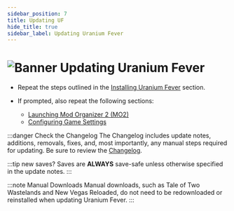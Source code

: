 ```yaml
---
sidebar_position: 7
title: Updating UF
hide_title: true
sidebar_label: Updating Uranium Fever
---
```


# ![Banner Updating Uranium Fever](https://github.com/user-attachments/assets/50f8351b-d958-41d5-a6c8-a0b8e412c52d)

- Repeat the steps outlined in the [Installing Uranium Fever](https://uraniumfever.net/docs/setupinstructions/#-installing-uranium-fever-) section.

- If prompted, also repeat the following sections:
	- [Launching Mod Organizer 2 (MO2)](https://uraniumfever.net/docs/setupinstructions#-launching-mod-organizer-2-mo2-)
	- [Configuring Game Settings](https://uraniumfever.net/docs/setupinstructions#-configuring-game-settings-)

:::danger Check the Changelog
The Changelog includes update notes, additions, removals, fixes, and, most importantly, any manual steps required for updating. Be sure to review the [Changelog](https://uraniumfever.net/docs/changelog1.1.0.1).

:::tip new saves?
Saves are **ALWAYS** save-safe unless otherwise specified in the update notes.
:::

:::note Manual Downloads
Manual downloads, such as Tale of Two Wastelands and New Vegas Reloaded, do not need to be redownloaded or reinstalled when updating Uranium Fever.
:::
